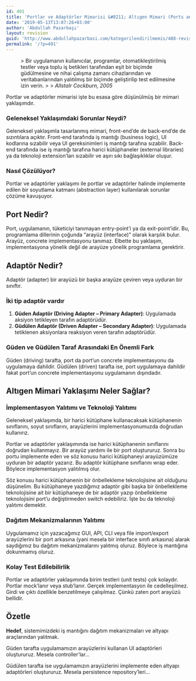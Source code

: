 ```yaml
---
id: 491
title: 'Portlar ve Adaptörler Mimarisi &#8211; Altıgen Mimari (Ports and Adapters Architecture / Hexagonal Architecture)'
date: '2019-05-13T13:07:26+03:00'
author: 'Abdullah Pazarbaşı'
layout: revision
guid: 'http://www.abdullahpazarbasi.com/kategorilendirilmemis/488-revision-v1'
permalink: '/?p=491'
---
```


<figure class="wp-block-pullquote">> Bir uygulamanın kullanıcılar, programlar, otomatikleştirilmiş testler veya toplu iş betikleri tarafından eşit bir biçimde güdülmesine ve nihai çalışma zamanı cihazlarından ve veritabanlarından yalıtılmış bir biçimde geliştirilip test edilmesine izin verin.
> 
> <cite>AlIstaIr Cockburn, 2005</cite>

</figure>Portlar ve adaptörler mimarisi işte bu esasa göre düşünülmüş bir mimari yaklaşımdır.

### Geleneksel Yaklaşımdaki Sorunlar Neydi?

Geleneksel yaklaşımla tasarlanmış mimari, front-end’de de back-end’de de sızıntılara açıktır. Front-end tarafında iş mantığı (business logic), UI kodlarına sızabilir veya UI gereksinimleri iş mantığı tarafına sızabilir. Back-end tarafında ise iş mantığı tarafına harici kütüphaneler (external libraries) ya da teknoloji extension’ları sızabilir ve aşırı sıkı bağlaşıklıklar oluşur.

### Nasıl Çözülüyor?

Portlar ve adaptörler yaklaşımı ile portlar ve adaptörler halinde implemente edilen bir soyutlama katmanı (abstraction layer) kullanılarak sorunlar çözüme kavuşuyor.

## Port Nedir?

Port, uygulamanın, tüketiciyi tanımayan entry-point’i ya da exit-point’idir. Bu, programlama dillerinin çoğunda “arayüz (interface)” olarak karşılık bulur. Arayüz, concrete implementasyonu tanımaz. Elbette bu yaklaşım, implementasyona yönelik değil de arayüze yönelik programlama gerektirir.

## Adaptör Nedir?

Adaptör (adapter) bir arayüzü bir başka arayüze çeviren veya uyduran bir sınıftır.

### İki tip adaptör vardır

1. **Güden Adaptör (Driving Adapter – Primary Adapter)**: Uygulamada aksiyon tetikleyen tarafın adaptörüdür.
2. **Güdülen Adaptör (Driven Adapter – Secondary Adapter)**: Uygulamada tetiklenen aksiyonlara reaksiyon veren tarafın adaptörüdür.

### Güden ve Güdülen Taraf Arasındaki En Önemli Fark

Güden (driving) tarafta, port da port’un concrete implementasyonu da uygulamaya dahildir. Güdülen (driven) tarafta ise, port uygulamaya dahildir fakat port’un concrete implementasyonu uygulamanın dışındadır.

## Altıgen Mimari Yaklaşımı Neler Sağlar?

### İmplementasyon Yalıtımı ve Teknoloji Yalıtımı

Geleneksel yaklaşımda, bir harici kütüphane kullanacaksak kütüphanenin sınıflarını, soyut sınıflarını, arayüzlerini implementasyonumuzda doğrudan kullanırız.

Portlar ve adaptörler yaklaşımında ise harici kütüphanenin sınıflarını doğrudan kullanmayız. Bir arayüz yardımı ile bir port oluştururuz. Sonra bu portu implemente eden ve söz konusu harici kütüphaneyi arayüzümüze uyduran bir adaptör yazarız. Bu adaptör kütüphane sınıflarını wrap eder. Böylece implementasyon yalıtılmış olur.

Söz konusu harici kütüphanenin bir önbellekleme teknolojisine ait olduğunu düşünelim. Bu kütüphaneye yazdığımız adaptör gibi başka bir önbellekleme teknolojisine ait bir kütüphaneye de bir adaptör yazıp önbellekleme teknolojisini port’u değiştirmeden switch edebiliriz. İşte bu da teknoloji yalıtımı demektir.

### Dağıtım Mekanizmalarının Yalıtımı

Uygulamamız için yazacağımız GUI, API, CLI veya file import/export arayüzlerini bir port arkasına (yani mesela bir interface sınıfı arkasına) alarak saydığımız bu dağıtım mekanizmalarını yalıtmış oluruz. Böylece iş mantığına dokunmamış oluruz.

### Kolay Test Edilebilirlik

Portlar ve adaptörler yaklaşımında birim testleri (unit tests) çok kolaydır. Portlar mock’lanır veya stub’lanır. Gerçek implementasyon ile cedelleşilmez. Girdi ve çıktı özellikle benzetilmeye çalışılmaz. Çünkü zaten port arayüzü bellidir.

## Özetle

**Hedef**, sistemimizdeki iş mantığını dağıtım mekanizmaları ve altyapı araçlarından yalıtmak.

Güden tarafta uygulamamızın arayüzlerini kullanan UI adaptörleri oluştururuz. Mesela controller’lar…

Güdülen tarafta ise uygulamamızın arayüzlerini implemente eden altyapı adaptörleri oluştururuz. Mesela persistence repository’leri…
